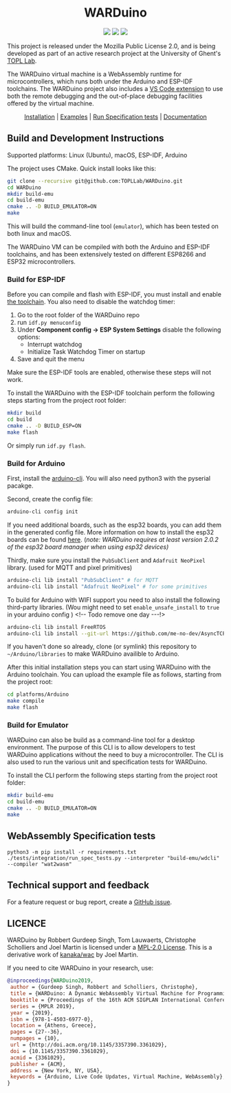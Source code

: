 <h1 align="center">WARDuino</h1>

<p align="center">
  <a href="https://github.com/TOPLLab/WARDuino/actions/workflows/compile.yml"><img src="https://github.com/TOPLLab/WARDuino/actions/workflows/compile.yml/badge.svg"></a>
  <a href="https://github.com/TOPLLab/WARDuino/actions/workflows/test.yml"><img src="https://github.com/TOPLLab/WARDuino/actions/workflows/test.yml/badge.svg"></a>
  <a href="https://github.com/TOPLLab/WARDuino/blob/cleanup/LICENSE"><img src="https://img.shields.io/badge/License-MPL_2.0-blue.svg"></a>
</p>

This project is released under the Mozilla Public License 2.0, and is being developed as part of an active research project at the University of Ghent's [TOPL Lab](https://github.com/TOPLLab).

The WARDuino virtual machine is a WebAssembly runtime for microcontrollers, which runs both under the Arduino and ESP-IDF toolchains.
The WARDuino project also includes a [VS Code extension](https://github.com/TOPLLab/WARDuino-VSCode) to use both the remote debugging and the out-of-place debugging facilities offered by the virtual machine.

<p align="center">
  <a href="./README.md#build-and-development-instructions">Installation</a> | <a href="./examples/">Examples</a> | <a href="./README.md#webassembly-specification-tests">Run Specification tests</a> | <a href="./documentation/">Documentation</a>
</p>

## Build and Development Instructions

Supported platforms: Linux (Ubuntu), macOS, ESP-IDF, Arduino

The project uses CMake. Quick install looks like this:

```bash
git clone --recursive git@github.com:TOPLLab/WARDuino.git
cd WARDuino
mkdir build-emu
cd build-emu
cmake .. -D BUILD_EMULATOR=ON
make
```

This will build the command-line tool (`emulator`), which has been tested on both linux and macOS.

The WARDuino VM can be compiled with both the Arduino and ESP-IDF toolchains, and has been extensively tested on different ESP8266 and ESP32 microcontrollers.

### Build for ESP-IDF

Before you can compile and flash with ESP-IDF, you must install and enable [the toolchain](https://docs.espressif.com/projects/esp-idf/en/latest/esp32/get-started/linux-macos-setup.html).
You also need to disable the watchdog timer:

1. Go to the root folder of the WARDuino repo
2. run `idf.py menuconfig`
3. Under **Component config → ESP System Settings** disable the following options:
   - Interrupt watchdog
   - Initialize Task Watchdog Timer on startup
4. Save and quit the menu

Make sure the ESP-IDF tools are enabled, otherwise these steps will not work.

To install the WARDuino with the ESP-IDF toolchain perform the following steps starting from the project root folder:

```bash
mkdir build
cd build
cmake .. -D BUILD_ESP=ON
make flash
```

Or simply run `idf.py flash`.

### Build for Arduino

First, install the [arduino-cli](https://arduino.github.io/arduino-cli/0.21/installation/).
You will also need python3 with the pyserial pacakge.

Second, create the config file:

```bash
arduino-cli config init
```

If you need additional boards, such as the esp32 boards, you can add them in the generated config file. More information on how to install the esp32 boards can be found <a href="./documentation/InstallArduinoESP32.md">here</a>.
(_note: WARDuino requires at least version 2.0.2 of the esp32 board manager when using esp32 devices)_

Thirdly, make sure you install the `PubSubClient` and `Adafruit NeoPixel` library. (used for MQTT and pixel primitives)

```bash
arduino-cli lib install "PubSubClient" # for MQTT
arduino-cli lib install "Adafruit NeoPixel" # for some primitives
```

To build for Arduino with WIFI support you need to also install the following third-party libraries.
(Wou might need to set `enable_unsafe_install` to `true` in your arduino config ) <!-- Todo remove one day  ---!>

```bash
arduino-cli lib install FreeRTOS
arduino-cli lib install --git-url https://github.com/me-no-dev/AsyncTCP.git
```

If you haven't done so already, clone (or symlink) this repository to `~/Arduino/libraries` to make WARDuino availible to Arduino.


After this initial installation steps you can start using WARDuino with the Arduino toolchain.
You can upload the example file as follows, starting from the project root:

```bash
cd platforms/Arduino
make compile
make flash
```

### Build for Emulator

WARDuino can also be build as a command-line tool for a desktop environment.
The purpose of this CLI is to allow developers to test WARDuino applications without the need to buy a microcontroller.
The CLI is also used to run the various unit and specification tests for WARDuino.

To install the CLI perform the following steps starting from the project root folder:

```bash
mkdir build-emu
cd build-emu
cmake .. -D BUILD_EMULATOR=ON
make
```

## WebAssembly Specification tests

```shell
python3 -m pip install -r requirements.txt
./tests/integration/run_spec_tests.py --interpreter "build-emu/wdcli" --compiler "wat2wasm"
```

## Technical support and feedback

For a feature request or bug report, create a [GitHub issue](https://github.com/TOPLLab/WARDuino/issues).

## LICENCE

WARDuino by Robbert Gurdeep Singh, Tom Lauwaerts, Christophe Scholliers and Joel Martin is licensed under a [MPL-2.0 License](./LICENSE).
This is a derivative work of [kanaka/wac](https://github.com/kanaka/wac) by Joel Martin.

If you need to cite WARDuino in your research, use:

```bibtex
@inproceedings{WARDuino2019,
 author = {Gurdeep Singh, Robbert and Scholliers, Christophe},
 title = {WARDuino: A Dynamic WebAssembly Virtual Machine for Programming Microcontrollers},
 booktitle = {Proceedings of the 16th ACM SIGPLAN International Conference on Managed Programming Languages and Runtimes},
 series = {MPLR 2019},
 year = {2019},
 isbn = {978-1-4503-6977-0},
 location = {Athens, Greece},
 pages = {27--36},
 numpages = {10},
 url = {http://doi.acm.org/10.1145/3357390.3361029},
 doi = {10.1145/3357390.3361029},
 acmid = {3361029},
 publisher = {ACM},
 address = {New York, NY, USA},
 keywords = {Arduino, Live Code Updates, Virtual Machine, WebAssembly},
}
```

